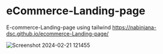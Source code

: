 # eCommerce-Landing-page
E-commerce-Landing-page using tailwind
https://nabinjana-dsc.github.io/ecommerce-Landing-page/

![Screenshot 2024-02-21 121455](https://github.com/nabinjana-dsc/ecommerce-Landing-page/assets/120771456/cd8b011f-dab1-4294-b09f-1222109a9fdb)
